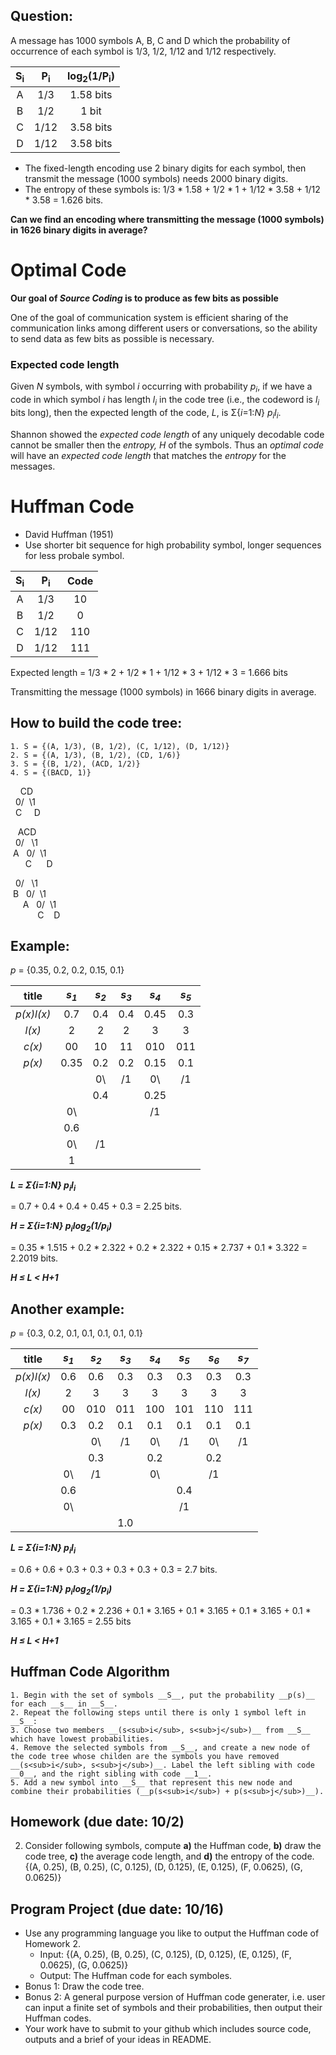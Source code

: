 ## Question:
A message has 1000 symbols A, B, C and D which the probability of occurrence of each symbol is 1/3, 1/2, 1/12 and 1/12 respectively. <br>

|S<sub>i</sub>|P<sub>i</sub>|log<sub>2</sub>(1/P<sub>i</sub>)|
|:---:|:---:|:---:|
|A|1/3|1.58 bits|
|B|1/2|1 bit|
|C|1/12|3.58 bits|
|D|1/12|3.58 bits|

- The fixed-length encoding use 2 binary digits for each symbol, then transmit the message (1000 symbols) needs 2000 binary digits. <br>
- The entropy of these symbols is: 1/3 * 1.58 + 1/2 * 1 + 1/12 * 3.58 + 1/12 * 3.58 = 1.626 bits.

__Can we find an encoding where transmitting the message (1000 symbols) in 1626 binary digits in average?__

# Optimal Code
__Our goal of _Source Coding_ is to produce as few bits as possible__

One of the goal of communication system is efficient sharing of the communication links among different users or conversations, so the ability to send data as few bits as possible is necessary.

### Expected code length

Given _N_ symbols, with symbol _i_ occurring with probability _p<sub>i</sub>_, if we have a code in which symbol _i_ has length _l<sub>i</sub>_ in the code tree (i.e., the codeword is _l<sub>i</sub>_ bits long), then the expected length of the code, _L_, is &Sigma;{_i_=1:_N_} _p<sub>i</sub>l<sub>i</sub>_.

Shannon showed the _expected code length_ of any uniquely decodable code cannot be smaller then the _entropy, H_ of the symbols. Thus an _optimal code_ will have an _expected code length_ that matches the _entropy_ for the messages.

# Huffman Code
- David Huffman (1951)
- Use shorter bit sequence for high probability symbol, longer sequences for less probale symbol.

|S<sub>i</sub>|P<sub>i</sub>|Code|
|:---:|:---:|:---:|
|A|1/3|10|
|B|1/2|0|
|C|1/12|110|
|D|1/12|111|

Expected length = 1/3 * 2 + 1/2 * 1 + 1/12 * 3 + 1/12 * 3 = 1.666 bits

Transmitting the message (1000 symbols) in 1666 binary digits in average.

## How to build the code tree:
    1. S = {(A, 1/3), (B, 1/2), (C, 1/12), (D, 1/12)}
    2. S = {(A, 1/3), (B, 1/2), (CD, 1/6)}
    3. S = {(B, 1/2), (ACD, 1/2)}
    4. S = {(BACD, 1)}
    
&nbsp;&nbsp;&nbsp;&nbsp;CD <br>
&nbsp;&nbsp;0/&nbsp;&nbsp;\1 <br>
&nbsp;&nbsp;C&nbsp;&nbsp;&nbsp;&nbsp;&nbsp;D <br>

&nbsp;&nbsp;&nbsp;ACD <br>
&nbsp;&nbsp;0/&nbsp;&nbsp;&nbsp;\1 <br>
&nbsp;A&nbsp;&nbsp;&nbsp;0/&nbsp;&nbsp;\1 <br>
&nbsp;&nbsp;&nbsp;&nbsp;&nbsp;&nbsp;C&nbsp;&nbsp;&nbsp;&nbsp;&nbsp;&nbsp;D <br>

&nbsp;&nbsp;0/&nbsp;&nbsp;&nbsp;\1 <br>
&nbsp;B&nbsp;&nbsp;&nbsp;0/&nbsp;&nbsp;\1 <br>
&nbsp;&nbsp;&nbsp;&nbsp;&nbsp;A&nbsp;&nbsp;&nbsp;0/&nbsp;&nbsp;\1 <br>
&nbsp;&nbsp;&nbsp;&nbsp;&nbsp;&nbsp;&nbsp;&nbsp;&nbsp;&nbsp;&nbsp;C&nbsp;&nbsp;&nbsp;&nbsp;D <br>

## Example:
_p_ = {0.35, 0.2, 0.2, 0.15, 0.1}

|title|_s<sub>1</sub>_|_s<sub>2</sub>_|_s<sub>3</sub>_|_s<sub>4</sub>_|_s<sub>5</sub>_|
|:---:|:---:|:---:|:---:|:---:|:---:|
|_p(x)l(x)_|0.7|0.4|0.4|0.45|0.3|
|_l(x)_|2|2|2|3|3|
|_c(x)_|00|10|11|010|011|
|_p(x)_|0.35|0.2|0.2|0.15|0.1|
|      |    | 0\  |/1  |0\   | /1 |
|      |    |0.4|   |0.25 |   |
|      | 0\  |   |   | /1  |    |
|      | 0.6|   |   |    |    |
|      | 0\  | /1 |   |    |    |
|      | 1  |   |   |    |    |

___L = &Sigma;{_i_=1:_N_} _p<sub>i</sub>l<sub>i</sub>____

= 0.7 + 0.4 + 0.4 + 0.45 + 0.3 = 2.25 bits.

___H = &Sigma;{_i_=1:_N_} _p<sub>i</sub>log<sub>2</sub>(1/p<sub>i</sub>)____

= 0.35 * 1.515 + 0.2 * 2.322 + 0.2 * 2.322 + 0.15 * 2.737 + 0.1 * 3.322 = 2.2019 bits.

___H &le; L < H+1___

## Another example:
_p_ = {0.3, 0.2, 0.1, 0.1, 0.1, 0.1, 0.1}

|title|_s<sub>1</sub>_|_s<sub>2</sub>_|_s<sub>3</sub>_|_s<sub>4</sub>_|_s<sub>5</sub>_|_s<sub>6</sub>_|_s<sub>7</sub>_|
|:---:|:---:|:---:|:---:|:---:|:---:|:---:|:---:|
|_p(x)l(x)_|0.6|0.6|0.3|0.3|0.3|0.3|0.3|
|_l(x)_|2|3|3|3|3|3|3|
|_c(x)_|00|010|011|100|101|110|111|
|_p(x)_|0.3|0.2|0.1|0.1|0.1|0.1|0.1|
|      |   |0\ |/1 |0\ |/1 |0\ |/1 |
|      |   |0.3|   |0.2|   |0.2|   |
|      |0\ | /1|   |0\ |   |/1 |   |
|      |0.6|   |   |   |0.4|   |   |
|      |0\ |   |   |   |/1 |   |   |
|      |   |   |1.0|   |   |   |   |

___L = &Sigma;{_i_=1:_N_} _p<sub>i</sub>l<sub>i</sub>____

= 0.6 + 0.6 + 0.3 + 0.3 + 0.3 + 0.3 + 0.3 = 2.7 bits.

___H = &Sigma;{_i_=1:_N_} _p<sub>i</sub>log<sub>2</sub>(1/p<sub>i</sub>)____

= 0.3 * 1.736 + 0.2 * 2.236 + 0.1 * 3.165 + 0.1 * 3.165 + 0.1 * 3.165 + 0.1 * 3.165 + 0.1 * 3.165 = 2.55 bits

___H &le; L < H+1___



## Huffman Code Algorithm
    1. Begin with the set of symbols __S__, put the probability __p(s)__ for each __s__ in __S__.
    2. Repeat the following steps until there is only 1 symbol left in __S__:
    3. Choose two members __(s<sub>i</sub>, s<sub>j</sub>)__ from __S__ which have lowest probabilities.
    4. Remove the selected symbols from __S__, and create a new node of the code tree whose childen are the symbols you have removed __(s<sub>i</sub>, s<sub>j</sub>)__. Label the left sibling with code __0__, and the right sibling with code __1__.
    5. Add a new symbol into __S__ that represent this new node and combine their probabilities (__p(s<sub>i</sub>) + p(s<sub>j</sub>)__).

## Homework (due date: 10/2)
2. Consider following symbols, compute __a)__ the Huffman code, __b)__ draw the code tree, __c)__ the average code length, and __d)__ the entropy of the code. <br>
{(A, 0.25), (B, 0.25), (C, 0.125), (D, 0.125), (E, 0.125), (F, 0.0625), (G, 0.0625)}

## Program Project (due date: 10/16)
- Use any programming language you like to output the Huffman code of Homework 2.
    - Input: {(A, 0.25), (B, 0.25), (C, 0.125), (D, 0.125), (E, 0.125), (F, 0.0625), (G, 0.0625)}
    - Output: The Huffman code for each symboles.
- Bonus 1: Draw the code tree.
- Bonus 2: A general purpose version of Huffman code generater, i.e. user can input a finite set of symbols and their probabilities, then output their Huffman codes.
- Your work have to submit to your github which includes source code, outputs and a brief of your ideas in README.
